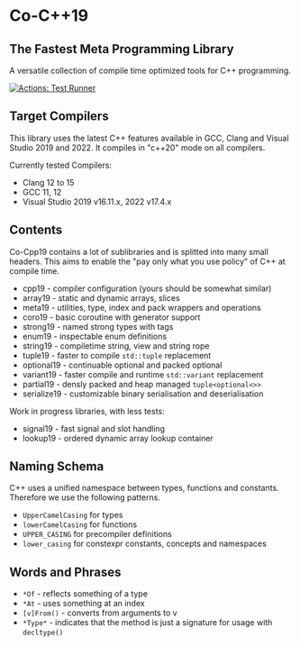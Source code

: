 # Co-C++19
## The Fastest Meta Programming Library

A versatile collection of compile time optimized tools for C++ programming.

[![Actions: Test Runner](https://github.com/basicpp17/co-cpp19/workflows/Test%20Runner/badge.svg)](https://github.com/basicpp17/co-cpp19/actions)

## Target Compilers

This library uses the latest C++ features available in GCC, Clang and Visual Studio 2019 and 2022.
It compiles in "c++20" mode on all compilers.

Currently tested Compilers:
* Clang 12 to 15
* GCC 11, 12
* Visual Studio 2019 v16.11.x, 2022 v17.4.x

## Contents

Co-Cpp19 contains a lot of sublibraries and is splitted into many small headers.
This aims to enable the "pay only what you use policy" of C++ at compile time.

* cpp19 - compiler configuration (yours should be somewhat similar)
* array19 - static and dynamic arrays, slices
* meta19 - utilities, type, index and pack wrappers and operations
* coro19 - basic coroutine with generator support
* strong19 - named strong types with tags
* enum19 - inspectable enum definitions
* string19 - compiletime string, view and string rope
* tuple19 - faster to compile `std::tuple` replacement
* optional19 - continuable optional and packed optional
* variant19 - faster compile and runtime `std::variant` replacement
* partial19 - densly packed and heap managed `tuple<optional<>>`
* serialize19 - customizable binary serialisation and deserialisation

Work in progress libraries, with less tests:

* signal19 - fast signal and slot handling
* lookup19 - ordered dynamic array lookup container

## Naming Schema

C++ uses a unified namespace between types, functions and constants.
Therefore we use the following patterns.

* `UpperCamelCasing` for types
* `lowerCamelCasing` for functions
* `UPPER_CASING` for precompiler definitions
* `lower_casing` for constexpr constants, concepts and namespaces

## Words and Phrases

* `*Of` - reflects something of a type
* `*At` - uses something at an index
* `[v]From()` - converts from arguments to v
* `*Type*` - indicates that the method is just a signature for usage with `decltype()`
